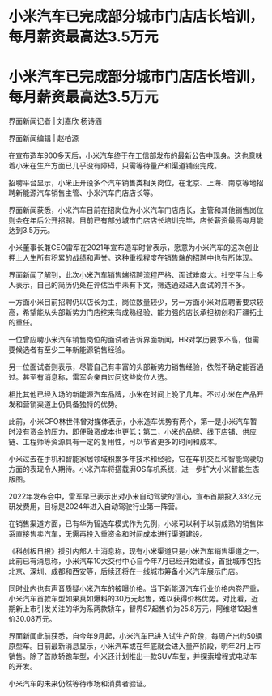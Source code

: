 # 小米汽车已完成部分城市门店店长培训，每月薪资最高达3.5万元

# 小米汽车已完成部分城市门店店长培训，每月薪资最高达3.5万元

界面新闻记者 | 刘嘉欣 杨诗涵

界面新闻编辑 | 赵柏源

在宣布造车900多天后，小米汽车终于在工信部发布的最新公告中现身。这也意味着小米在生产方面已几乎没有障碍，只需等待量产和渠道铺设完成。

招聘平台显示，小米正开设多个汽车销售类相关岗位，在北京、上海、南京等地招聘新能源汽车销售主管、小米汽车门店店长等。

界面新闻获悉，小米汽车目前在招岗位为小米汽车门店店长，主管和其他销售岗位则会在年后公开招聘。目前已有部分城市门店店长培训完毕，店长薪资最高每月能达到3.5万元。

小米董事长兼CEO雷军在2021年宣布造车时曾表示，愿意为小米汽车的这次创业押上人生所有积累的战绩和声誉。这种重视程度在销售端的招聘中也有所体现。

界面新闻了解到，此次小米汽车销售端招聘流程严格、面试难度大。社交平台上多人表示，自己的简历仍处在评估当中未有下文，筛选通过进入面试的并不多。

一方面小米目前招聘仍以店长为主，岗位数量较少，另一方面小米对应聘者要求较高，希望能从头部新势力门店挖来有成熟经验、能力强的店长承担初创和开疆拓土的重任。

一位曾应聘小米汽车销售岗位的面试者告诉界面新闻，HR对学历要求不高，但需要候选者有至少三年新能源销售经验。

另一位面试者则表示，尽管自己有丰富的头部新势力销售经验，依然不确定能否通过。甚至有消息称，雷军会亲自过问这些岗位人选。

相比其他已经入场的新能源汽车品牌，小米在时间上晚了几年。不过小米在产品开发和营销渠道上仍具备独特的优势。

此前，小米CFO林世伟曾对媒体表示，小米造车优势有两个，第一是小米汽车暂时没有资金的压力，即便融资成本也更低；第二，小米的品牌、线下店铺、供应链、工程师等资源具有一定的复用性，可以节省更多的时间和成本。

小米过去在手机和智能家居领域积累多年技术和经验，它在车机交互和智能驾驶功方面的表现令人期待。小米汽车将搭载湃OS车机系统，进一步扩大小米智能生态版图。

2022年发布会中，雷军早已表示出对小米自动驾驶的信心，宣布首期投入33亿元研发费用，目标是2024年进入自动驾驶行业第一阵营。

在销售渠道方面，已有华为智选车模式作为先例，小米可以利于以前成熟的销售体系直接售卖汽车，无需再投入重资金和时间成本进行渠道建设。

《科创板日报》援引内部人士消息称，现有小米渠道只是小米汽车销售渠道之一。此前已有消息称，小米汽车10大交付中心自今年7月已经开始建设，首批城市包括北京、深圳、成都和西安等，后续还将在一线城市筹备小米汽车展示门店。

同时业内也有声音质疑小米汽车的被曝价格。当下新能源汽车行业价格内卷严重，小米汽车首款车型如果真如爆料的30万元起售，难以获得价格优势。对比看，近期新上市引发关注的华为系两款轿车，智界S7起售价为25.8万元，阿维塔12起售价30.08万元。

界面新闻此前获悉，自今年9月起，小米汽车已进入试生产阶段，每周产出约50辆原型车。目前最新消息显示，小米汽车或在年底就会进入量产阶段，明年2月上市销售。除了首款轿跑车型，小米还计划推出一款SUV车型，并探索增程式电动车的开发。

小米汽车的未来仍然等待市场和消费者验证。

